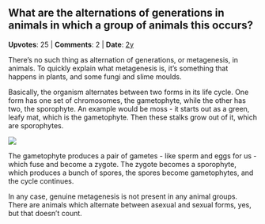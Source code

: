 ## What are the alternations of generations in animals in which a group of animals this occurs?
    
**Upvotes**: 25 | **Comments**: 2 | **Date**: [2y](https://www.quora.com/What-are-the-alternations-of-generations-in-animals-in-which-a-group-of-animals-this-occurs/answer/Gary-Meaney)

There’s no such thing as alternation of generations, or metagenesis, in animals. To quickly explain what metagenesis is, it’s something that happens in plants, and some fungi and slime moulds.

Basically, the organism alternates between two forms in its life cycle. One form has one set of chromosomes, the gametophyte, while the other has two, the sporophyte. An example would be moss - it starts out as a green, leafy mat, which is the gametophyte. Then these stalks grow out of it, which are sporophytes.

![](https://qph.fs.quoracdn.net/main-qimg-7175481daf4aab8697b78df75f780c9b-lq)

The gametophyte produces a pair of gametes - like sperm and eggs for us - which fuse and become a zygote. The zygote becomes a sporophyte, which produces a bunch of spores, the spores become gametophytes, and the cycle continues.

In any case, genuine metagenesis is not present in any animal groups. There are animals which alternate between asexual and sexual forms, yes, but that doesn’t count.

